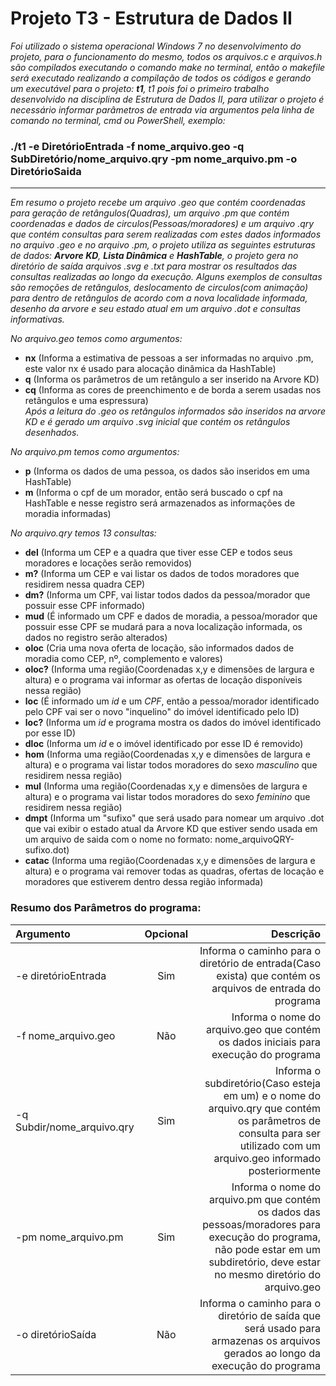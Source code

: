 # Projeto T3 - Estrutura de Dados II
*Foi utilizado o sistema operacional Windows 7 no desenvolvimento do projeto, para o funcionamento do mesmo, todos os arquivos.c e arquivos.h são compilados executando o comando make no terminal, então o makefile será executado realizando a compilação de todos os códigos e gerando um executável para o projeto: **t1**, t1 pois foi o primeiro trabalho desenvolvido na disciplina de Estrutura de Dados II, para utilizar o projeto é necessário informar parâmetros de entrada via argumentos pela linha de comando no terminal, cmd ou PowerShell, exemplo:*

### ./t1 -e DiretórioEntrada -f nome_arquivo.geo -q SubDiretório/nome_arquivo.qry -pm nome_arquivo.pm -o DiretórioSaida
---
*Em resumo o projeto recebe um arquivo .geo que contém coordenadas para geração de retângulos(Quadras), um arquivo .pm que contém coordenadas e dados de circulos(Pessoas/moradores) e um arquivo .qry que contém consultas para serem realizadas com estes dados informados no arquivo .geo e no arquivo .pm, o projeto utiliza as seguintes estruturas de dados: **Arvore KD**, **Lista Dinâmica** e **HashTable**, o projeto gera no diretório de saída arquivos .svg e .txt para mostrar os resultados das consultas realizadas ao longo da execução. Alguns exemplos de consultas são remoções de retângulos, deslocamento de circulos(com animação) para dentro de retângulos de acordo com a nova localidade informada, desenho da arvore e seu estado atual em um arquivo .dot e consultas informativas.*

*No arquivo.geo temos como argumentos:*
- **nx** (Informa a estimativa de pessoas a ser informadas no arquivo .pm, este valor nx é usado para alocação dinâmica da HashTable)
- **q** (Informa os parâmetros de um retângulo a ser inserido na Arvore KD)
- **cq** (Informa as cores de preenchimento e de borda a serem usadas nos retângulos e uma espressura)  
*Após a leitura do .geo os retângulos informados são inseridos na arvore KD e é gerado um arquivo .svg inicial que contém os retângulos desenhados.*

*No arquivo.pm temos como argumentos:*
- **p** (Informa os dados de uma pessoa, os dados são inseridos em uma HashTable)
- **m** (Informa o cpf de um morador, então será buscado o cpf na HashTable e nesse registro será armazenados as informações de moradia informadas) 

*No arquivo.qry temos 13 consultas:*
- **del** (Informa um CEP e a quadra que tiver esse CEP e todos seus moradores e locações serão removidos)
- **m?** (Informa um CEP e  vai listar os dados de todos moradores que residirem nessa quadra CEP)
- **dm?** (Informa um CPF, vai listar todos dados da pessoa/morador que possuir esse CPF informado)
- **mud** (É informado um CPF e dados de moradia, a pessoa/morador que possuir esse CPF se mudará para a nova localização informada, os dados no registro serão alterados)
- **oloc** (Cria uma nova oferta de locação, são informados dados de moradia como CEP, nº, complemento e valores)
- **oloc?** (Informa uma região(Coordenadas x,y e dimensões de largura e altura) e o programa vai informar as ofertas de locação disponíveis nessa região)
- **loc** (É informado um *id* e um *CPF*, então a pessoa/morador identificado pelo  CPF vai ser o novo "inquelino" do imóvel identificado pelo ID)
- **loc?** (Informa um *id* e programa mostra os dados do imóvel identificado por esse ID)
- **dloc** (Informa um *id* e o imóvel identificado por esse ID é removido)
- **hom** (Informa uma região(Coordenadas x,y e dimensões de largura e altura) e o programa vai listar todos moradores do sexo *masculino* que residirem nessa região)
- **mul** (Informa uma região(Coordenadas x,y e dimensões de largura e altura) e o programa vai listar todos moradores do sexo *feminino* que residirem nessa região)
- **dmpt** (Informa um "sufixo" que será usado para nomear um arquivo .dot que vai exibir o estado atual da Arvore KD que estiver sendo usada em um arquivo de saida com o nome no formato: nome_arquivoQRY-sufixo.dot)
- **catac** (Informa uma região(Coordenadas x,y e dimensões de largura e altura) e o programa vai remover todas as quadras, ofertas de locação e moradores que estiverem dentro dessa região informada)

### Resumo dos Parâmetros do programa:
|  Argumento  | Opcional  |    Descrição   |
| :---         |     :---:      |          ---: |
| -e diretórioEntrada   | Sim     | Informa o caminho para o diretório de entrada(Caso exista) que contém os arquivos de entrada do programa    |
| -f nome_arquivo.geo    | Não      | Informa o nome do arquivo.geo que contém os dados iniciais para execução do programa      |
| -q Subdir/nome_arquivo.qry   | Sim    | Informa o subdiretório(Caso esteja em um) e o nome do arquivo.qry que contém os parâmetros de consulta para ser utilizado com um arquivo.geo informado posteriormente    |
| -pm nome_arquivo.pm    | Sim      | Informa o nome do arquivo.pm que contém os dados das pessoas/moradores para execução do programa, não pode estar em um subdiretório, deve estar no mesmo diretório do arquivo.geo      |
| -o diretórioSaída   | Não     | Informa o caminho para o diretório de saída que será usado para armazenas os arquivos gerados ao longo da execução do programa    |



